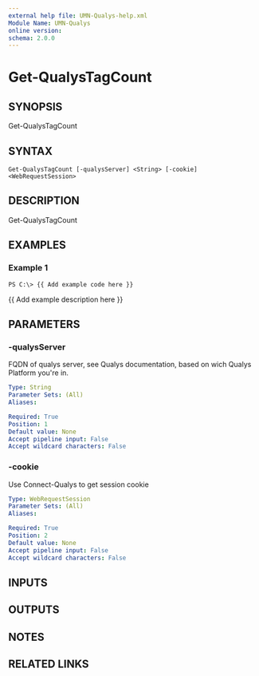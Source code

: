 ```yaml
---
external help file: UMN-Qualys-help.xml
Module Name: UMN-Qualys
online version: 
schema: 2.0.0
---
```


# Get-QualysTagCount

## SYNOPSIS
Get-QualysTagCount

## SYNTAX

```
Get-QualysTagCount [-qualysServer] <String> [-cookie] <WebRequestSession>
```

## DESCRIPTION
Get-QualysTagCount

## EXAMPLES

### Example 1
```
PS C:\> {{ Add example code here }}
```

{{ Add example description here }}

## PARAMETERS

### -qualysServer
FQDN of qualys server, see Qualys documentation, based on wich Qualys Platform you're in.

```yaml
Type: String
Parameter Sets: (All)
Aliases: 

Required: True
Position: 1
Default value: None
Accept pipeline input: False
Accept wildcard characters: False
```

### -cookie
Use Connect-Qualys to get session cookie

```yaml
Type: WebRequestSession
Parameter Sets: (All)
Aliases: 

Required: True
Position: 2
Default value: None
Accept pipeline input: False
Accept wildcard characters: False
```

## INPUTS

## OUTPUTS

## NOTES

## RELATED LINKS

